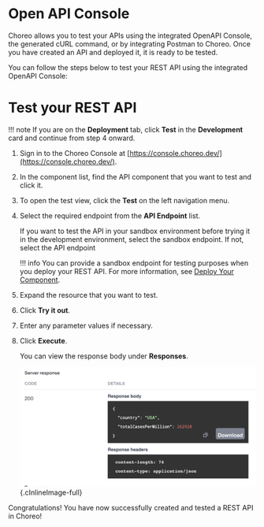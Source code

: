# Open API Console

Choreo allows you to test your APIs using the integrated OpenAPI Console, the generated cURL command, or by integrating Postman to Choreo. Once you have created an API and deployed it, it is ready to be tested. 

You can follow the steps below to test your REST API using the integrated OpenAPI Console:

# Test your REST API

!!! note
    If you are on the **Deployment** tab, click **Test** in the **Development** card and continue from step 4 onward. 

1. Sign in to the Choreo Console at [https://console.choreo.dev/](https://console.choreo.dev/).

2. In the component list, find the API component that you want to test and click it. 

3. To open the test view, click the **Test** on the left navigation menu.

4. Select the required endpoint from the **API Endpoint** list.

    If you want to test the API in your sandbox environment before trying it in the development environment, select the sandbox endpoint. If not, select the API endpoint

    !!! info
        You can provide a sandbox endpoint for testing purposes when you deploy your REST API. For more information, see [Deploy Your Component](../deploy/deploy-your-component.md).

5. Expand the resource that you want to test.

6. Click **Try it out**.

7. Enter any parameter values if necessary.

8. Click **Execute**.

    You can view the response body under **Responses**.

    ![Response for the Deployed API](../assets/img/tutorials/rest-api/deployed-api-response.png){.cInlineImage-full}

Congratulations! You have now successfully created and tested a REST API in Choreo!
